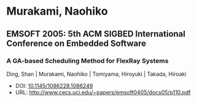 # Murakami, Naohiko

## EMSOFT 2005: 5th ACM SIGBED International Conference on Embedded Software

### A GA-based Scheduling Method for FlexRay Systems
Ding, Shan | Murakami, Naohiko | Tomiyama, Hiroyuki | Takada, Hiroaki
* DOI: [10.1145/1086228.1086249](https://doi.org/10.1145/1086228.1086249)
* URL: <http://www.cecs.uci.edu/~papers/emsoft0405/docs05/p110.pdf>

